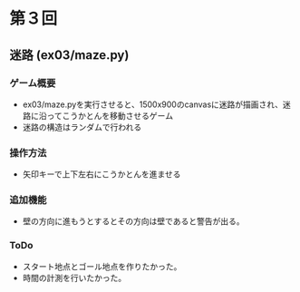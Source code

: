 #  第３回
##  迷路 (ex03/maze.py)
###  ゲーム概要
-  ex03/maze.pyを実行させると、1500x900のcanvasに迷路が描画され、迷路に沿ってこうかとんを移動させるゲーム
-  迷路の構造はランダムで行われる
###  操作方法
-  矢印キーで上下左右にこうかとんを進ませる
###  追加機能
-  壁の方向に進もうとするとその方向は壁であると警告が出る。
###  ToDo
-  スタート地点とゴール地点を作りたかった。
-  時間の計測を行いたかった。